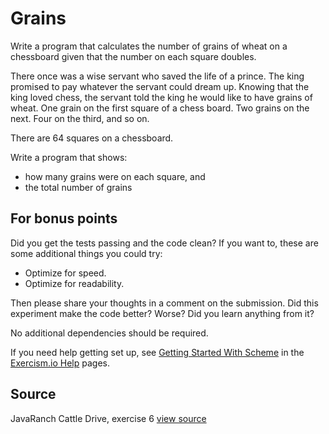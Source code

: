 # Grains

Write a program that calculates the number of grains of wheat on a chessboard given that the number on each square doubles.

There once was a wise servant who saved the life of a prince. The king
promised to pay whatever the servant could dream up. Knowing that the
king loved chess, the servant told the king he would like to have grains
of wheat. One grain on the first square of a chess board. Two grains on
the next. Four on the third, and so on.

There are 64 squares on a chessboard.

Write a program that shows:
- how many grains were on each square, and
- the total number of grains


## For bonus points

Did you get the tests passing and the code clean? If you want to, these
are some additional things you could try:

- Optimize for speed.
- Optimize for readability.

Then please share your thoughts in a comment on the submission. Did this
experiment make the code better? Worse? Did you learn anything from it?

No additional dependencies should be required.

If you need help getting set up, see [Getting Started With Scheme][1]
in the [Exercism.io Help][2] pages.

[1]: http://help.exercism.io/getting-started-with-scheme.html
[2]: http://help.exercism.io

## Source

JavaRanch Cattle Drive, exercise 6 [view source](http://www.javaranch.com/grains.jsp)
